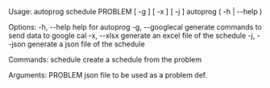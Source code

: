Usage:
    autoprog schedule PROBLEM [ -g ] [ -x ] [ -j ]
    autoprog ( -h | --help )

Options:
    -h, --help                  help for autoprog
    -g, --googlecal             generate commands to send data to google cal
    -x, --xlsx                  generate an excel file of the schedule
    -j, --json                  generate a json file of the schedule

Commands:
    schedule                create a schedule from the problem

Arguments:
    PROBLEM                 json file to be used as a problem def.
